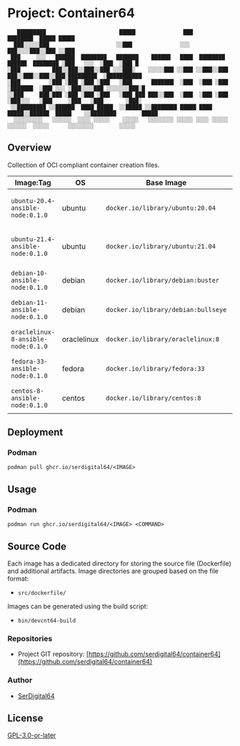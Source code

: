 # Project: Container64

```text
   █████████                       █████               ███                                 ████████  █████ █████
  ███░░░░░███                     ░░███               ░░░                                 ███░░░░███░░███ ░░███
 ███     ░░░   ██████  ████████   ███████    ██████   ████  ████████    ██████  ████████ ░███   ░░░  ░███  ░███ █
░███          ███░░███░░███░░███ ░░░███░    ░░░░░███ ░░███ ░░███░░███  ███░░███░░███░░███░█████████  ░███████████
░███         ░███ ░███ ░███ ░███   ░███      ███████  ░███  ░███ ░███ ░███████  ░███ ░░░ ░███░░░░███ ░░░░░░░███░█
░░███     ███░███ ░███ ░███ ░███   ░███ ███ ███░░███  ░███  ░███ ░███ ░███░░░   ░███     ░███   ░███       ░███░
 ░░█████████ ░░██████  ████ █████  ░░█████ ░░████████ █████ ████ █████░░██████  █████    ░░████████        █████
  ░░░░░░░░░   ░░░░░░  ░░░░ ░░░░░    ░░░░░   ░░░░░░░░ ░░░░░ ░░░░ ░░░░░  ░░░░░░  ░░░░░      ░░░░░░░░        ░░░░░
```

## Overview

Collection of OCI compliant container creation files.

| Image:Tag                          | OS          | Base Image                          | Packages               | Purpose              | Source File                                                                        |
| ---------------------------------- | ----------- | ----------------------------------- | ---------------------- | -------------------- | ---------------------------------------------------------------------------------- |
| `ubuntu-20.4-ansible-node:0.1.0`   | ubuntu      | `docker.io/library/ubuntu:20.04`    | SystemD, Sudo, Python3 | Ansible node testing | [ubuntu-20.4-ansible-node](src/dockerfile/ubuntu-20.4-ansible-node/Dockerfile)     |
| `ubuntu-21.4-ansible-node:0.1.0`   | ubuntu      | `docker.io/library/ubuntu:21.04`    | SystemD, Sudo, Python3 | Ansible node testing | [ubuntu-21.4-ansible-node](src/dockerfile/ubuntu-21.4-ansible-node/Dockerfile)     |
| `debian-10-ansible-node:0.1.0`     | debian      | `docker.io/library/debian:buster`   | SystemD, Sudo, Python3 | Ansible node testing | [debian-10-ansible-node](src/dockerfile/debian-10-ansible-node/Dockerfile)         |
| `debian-11-ansible-node:0.1.0`     | debian      | `docker.io/library/debian:bullseye` | SystemD, Sudo, Python3 | Ansible node testing | [debian-11-ansible-node](src/dockerfile/debian-11-ansible-node/Dockerfile)         |
| `oraclelinux-8-ansible-node:0.1.0` | oraclelinux | `docker.io/library/oraclelinux:8`   | SystemD, Sudo, Python3 | Ansible node testing | [oraclelinux-8-ansible-node](src/dockerfile/oraclelinux-8-ansible-node/Dockerfile) |
| `fedora-33-ansible-node:0.1.0`     | fedora      | `docker.io/library/fedora:33`       | SystemD, Sudo, Python3 | Ansible node testing | [fedora-33-ansible-node](src/dockerfile/fedora-33-ansible-node/Dockerfile)         |
| `centos-8-ansible-node:0.1.0`      | centos      | `docker.io/library/centos:8`        | SystemD, Sudo, Python3 | Ansible node testing | [centos-8-ansible-node](src/dockerfile/centos-8-ansible-node/Dockerfile)           |

## Deployment

### Podman

`podman pull ghcr.io/serdigital64/<IMAGE>`

## Usage

### Podman

`podman run ghcr.io/serdigital64/<IMAGE> <COMMAND>`

## Source Code

Each image has a dedicated directory for storing the source file (Dockerfile) and additional artifacts.
Image directories are grouped based on the file format:

- `src/dockerfile/`

Images can be generated using the build script:

- `bin/devcnt64-build`

### Repositories

- Project GIT repository: [https://github.com/serdigital64/container64](https://github.com/serdigital64/container64)

### Author

- [SerDigital64](https://github.com/serdigital64)

## License

[GPL-3.0-or-later](https://www.gnu.org/licenses/gpl-3.0.txt)
